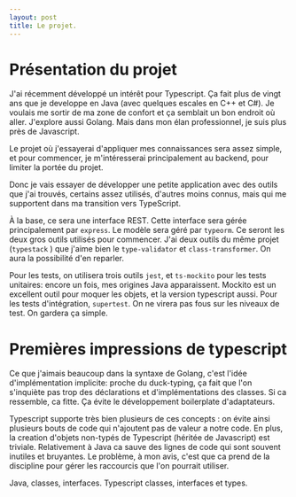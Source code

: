 ```yaml
---
layout: post
title: Le projet.
---
```


# Présentation du projet

J'ai récemment développé un intérêt pour Typescript. Ça fait plus de vingt ans que je 
developpe en Java (avec quelques escales en C++ et C#). Je voulais me sortir de ma zone de confort et 
ça semblait un bon endroit où aller. J'explore aussi Golang. Mais dans mon élan professionnel, je suis 
plus près de Javascript.

Le projet où j'essayerai d'appliquer mes connaissances sera assez simple, et pour commencer, je 
m'intéresserai principalement au backend, pour limiter la portée du projet.

Donc je vais essayer de développer une petite application avec des outils que j'ai trouvés, certains 
assez utilisés, d'autres moins connus, mais qui me supportent dans ma transition vers TypeScript.

À la base, ce sera une interface REST. Cette interface sera gérée principalement par `express`. Le modèle sera 
géré par `typeorm`. Ce seront les deux gros outils utilisés pour commencer. J'ai deux outils du même projet (`typestack`
) que j'aime bien le `type-validator` et `class-transformer`. On aura la possibilité d'en reparler.

Pour les tests, on utilisera trois outils `jest`, et `ts-mockito` pour les tests unitaires: encore un fois, mes
origines Java apparaissent. Mockito est un excellent outil pour moquer les objets, et la version typescript aussi. Pour 
les tests d'intégration, `supertest`. On ne virera pas fous sur les niveaux de test. On gardera ça simple.

# Premières impressions de typescript

Ce que j'aimais beaucoup dans la syntaxe de Golang, c'est l'idée d'implémentation implicite: proche du duck-typing, ça
fait que l'on s'inquiète pas trop des déclarations et d'implémentations des classes. Si ca ressemble, ca fitte. Ça
évite le développement boilerplate d'adaptateurs. 

Typescript supporte très bien plusieurs de ces concepts : on évite ainsi plusieurs bouts de code qui n'ajoutent pas de
valeur a notre code. En plus, la creation d'objets non-typés de Typescript (héritée de Javascript) est triviale. 
Relativement à Java ca sauve des lignes de code qui sont souvent inutiles et bruyantes. Le problème, à mon avis, 
c'est que ca prend de la discipline pour gérer les raccourcis que l'on pourrait utiliser.  

Java, classes, interfaces.  Typescript classes, interfaces et types.




